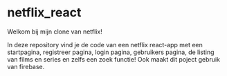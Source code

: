 # netflix_react


Welkom bij mijn clone van netflix!

In deze repository vind je de code van een netflix react-app met een startpagina, registreer pagina, login pagina, gebruikers pagina, de listing van films en series en zelfs een zoek functie!
Ook maakt dit poject gebruik van firebase. 


